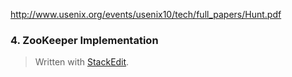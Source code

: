 http://www.usenix.org/events/usenix10/tech/full_papers/Hunt.pdf

### 4. ZooKeeper Implementation


> Written with [StackEdit](https://stackedit.io/).
<!--stackedit_data:
eyJoaXN0b3J5IjpbLTE4NTcyMjg2MzddfQ==
-->
